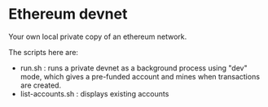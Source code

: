 # Ethereum devnet

Your own local private copy of an ethereum network.

The scripts here are:
  * run.sh : runs a private devnet as a background process using "dev" mode,
    which gives a pre-funded account and mines when transactions are created.
  * list-accounts.sh : displays existing accounts
